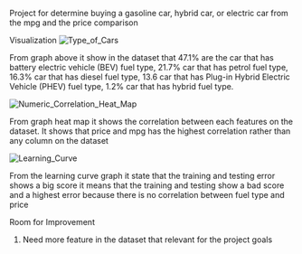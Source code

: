 Project for determine buying a gasoline car, hybrid car, or electric car from the mpg and the price comparison

Visualization
![Type_of_Cars](https://github.com/user-attachments/assets/e1ec3a2d-cc28-4889-8560-32b3eca1cf27)

From graph above it show in the dataset that 47.1% are the car that has battery electric vehicle (BEV) fuel type, 21.7% car that has petrol fuel type, 16.3% car that has diesel fuel type, 13.6 car that has Plug-in Hybrid Electric Vehicle (PHEV) fuel type, 1.2% car that has hybrid fuel type.

![Numeric_Correlation_Heat_Map](https://github.com/user-attachments/assets/2705c8ff-8f03-465b-b312-715bdcaa5f3b)

From graph heat map it shows the correlation between each features on the dataset. It shows that price and mpg has the highest correlation rather than any column on the dataset

![Learning_Curve](https://github.com/user-attachments/assets/91d7bf03-5d0d-4db0-8ce0-8a7b9b770742)

From the learning curve graph it state that the training and testing error shows a big score it means that the training and testing show a bad score and a highest error because there is no correlation between fuel type and price

Room for Improvement
1. Need more feature in the dataset that relevant for the project goals

